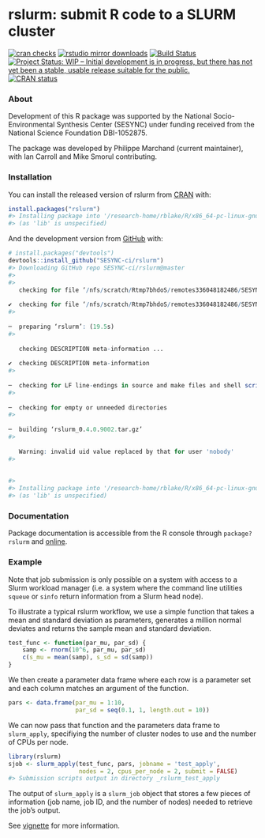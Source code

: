 
<!-- README.md is generated from README.Rmd. Please edit that file -->

# rslurm: submit R code to a SLURM cluster

<!-- badges: start -->

[![cran
checks](https://cranchecks.info/badges/worst/rslurm)](https://cran.r-project.org/web/checks/check_results_rslurm.html)
[![rstudio mirror
downloads](https://cranlogs.r-pkg.org/badges/rslurm)](https://cran.rstudio.com/web/packages/rslurm/index.html)
[![Build
Status](https://travis-ci.org/SESYNC-ci/rslurm.svg?branch=master)](https://travis-ci.org/SESYNC-ci/rslurm)
[![Project Status: WIP – Initial development is in progress, but there
has not yet been a stable, usable release suitable for the
public.](https://www.repostatus.org/badges/latest/wip.svg)](https://www.repostatus.org/#wip)
[![CRAN
status](https://www.r-pkg.org/badges/version/rslurm)](https://CRAN.R-project.org/package=rslurm)
<!-- badges: end -->

### About

Development of this R package was supported by the National
Socio-Environmental Synthesis Center (SESYNC) under funding received
from the National Science Foundation DBI-1052875.

The package was developed by Philippe Marchand (current maintainer),
with Ian Carroll and Mike Smorul contributing.

### Installation

You can install the released version of rslurm from
[CRAN](https://CRAN.R-project.org) with:

``` r
install.packages("rslurm")
#> Installing package into '/research-home/rblake/R/x86_64-pc-linux-gnu-library/3.6'
#> (as 'lib' is unspecified)
```

And the development version from
[GitHub](https://github.com/SESYNC-ci/rslurm) with:

``` r
# install.packages("devtools")
devtools::install_github("SESYNC-ci/rslurm")
#> Downloading GitHub repo SESYNC-ci/rslurm@master
#> 
#>   
   checking for file ‘/nfs/scratch/Rtmp7bhdoS/remotes336048182486/SESYNC-ci-rslurm-eb2ccca/DESCRIPTION’ ...
  
✔  checking for file ‘/nfs/scratch/Rtmp7bhdoS/remotes336048182486/SESYNC-ci-rslurm-eb2ccca/DESCRIPTION’ (2.4s)
#> 
  
─  preparing ‘rslurm’: (19.5s)
#> 
  
   checking DESCRIPTION meta-information ...
  
✔  checking DESCRIPTION meta-information
#> 
  
─  checking for LF line-endings in source and make files and shell scripts (13.4s)
#> 
  
─  checking for empty or unneeded directories
#> 
  
─  building ‘rslurm_0.4.0.9002.tar.gz’
#> 
  
   Warning: invalid uid value replaced by that for user 'nobody'
#> 
  
   
#> 
#> Installing package into '/research-home/rblake/R/x86_64-pc-linux-gnu-library/3.6'
#> (as 'lib' is unspecified)
```

### Documentation

Package documentation is accessible from the R console through
`package?rslurm` and
[online](https://cran.r-project.org/package=rslurm).

### Example

Note that job submission is only possible on a system with access to a
Slurm workload manager (i.e. a system where the command line utilities
`squeue` or `sinfo` return information from a Slurm head node).

To illustrate a typical rslurm workflow, we use a simple function that
takes a mean and standard deviation as parameters, generates a million
normal deviates and returns the sample mean and standard deviation.

``` r
test_func <- function(par_mu, par_sd) {
    samp <- rnorm(10^6, par_mu, par_sd)
    c(s_mu = mean(samp), s_sd = sd(samp))
}
```

We then create a parameter data frame where each row is a parameter set
and each column matches an argument of the function.

``` r
pars <- data.frame(par_mu = 1:10,
                   par_sd = seq(0.1, 1, length.out = 10))
```

We can now pass that function and the parameters data frame to
`slurm_apply`, specifiying the number of cluster nodes to use and the
number of CPUs per node.

``` r
library(rslurm)
sjob <- slurm_apply(test_func, pars, jobname = 'test_apply',
                    nodes = 2, cpus_per_node = 2, submit = FALSE)
#> Submission scripts output in directory _rslurm_test_apply
```

The output of `slurm_apply` is a `slurm_job` object that stores a few
pieces of information (job name, job ID, and the number of nodes) needed
to retrieve the job’s output.

See [vignette](https://cran.r-project.org/package=rslurm) for more
information.
